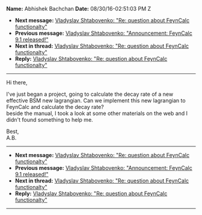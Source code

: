 **Name:** Abhishek Bachchan
**Date:** 08/30/16-02:51:03 PM Z

  - **Next message:** [Vladyslav Shtabovenko: "Re: question about
    FeynCalc functionalty"](1108.html)
  - **Previous message:** [Vladyslav Shtabovenko: "Announcement:
    FeynCalc 9.1 released\!"](1106.html)
  - **Next in thread:** [Vladyslav Shtabovenko: "Re: question about
    FeynCalc functionalty"](1108.html)
  - **Reply:** [Vladyslav Shtabovenko: "Re: question about FeynCalc
    functionalty"](1108.html)

-----

Hi there,  

I've just began a project, going to calculate the decay rate of a new
effective BSM new lagrangian. Can we implement this new lagrangian to
FeynCalc and calculate the decay rate?  
beside the manual, I took a look at some other materials on the web and
I didn't found something to help me.  

Best,  
A.B.  

-----

  - **Next message:** [Vladyslav Shtabovenko: "Re: question about
    FeynCalc functionalty"](1108.html)
  - **Previous message:** [Vladyslav Shtabovenko: "Announcement:
    FeynCalc 9.1 released\!"](1106.html)
  - **Next in thread:** [Vladyslav Shtabovenko: "Re: question about
    FeynCalc functionalty"](1108.html)
  - **Reply:** [Vladyslav Shtabovenko: "Re: question about FeynCalc
    functionalty"](1108.html)

-----

